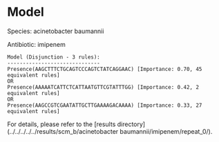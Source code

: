 
# Model

Species: acinetobacter baumannii

Antibiotic: imipenem

```
Model (Disjunction - 3 rules):
------------------------------
Presence(AAGCTTTCTGCAGTCCCAGTCTATCAGGAAC) [Importance: 0.70, 45 equivalent rules]
OR
Presence(AAAAATCATTCTCATTAATGTTCGTATTTGG) [Importance: 0.42, 2 equivalent rules]
OR
Presence(AAGCCGTCGAATATTGCTTGAAAAGACAAAA) [Importance: 0.33, 27 equivalent rules]

```

For details, please refer to the [results directory](../../../../../results/scm_b/acinetobacter baumannii/imipenem/repeat_0/).

